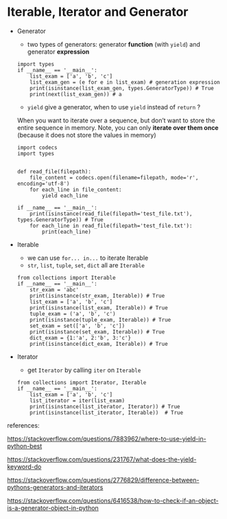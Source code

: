 # Iterable, Iterator and Generator
- Generator
  - two types of generators: generator **function** (with `yield`) and generator **expression** 
  ```
  import types
  if __name__ == '__main__':
      list_exam = ['a', 'b', 'c']
      list_exam_gen = (e for e in list_exam) # generation expression
      print(isinstance(list_exam_gen, types.GeneratorType)) # True
      print(next(list_exam_gen)) # a
  ```
  - `yield` give a generator, when to use `yield` instead of `return` ?
  
  When you want to iterate over a sequence, but don’t want to store the entire sequence in memory. Note, you can only **iterate over them once** (because it does not store the values in memory)

  ```
  import codecs
  import types


  def read_file(filepath):
      file_content = codecs.open(filename=filepath, mode='r', encoding='utf-8')
      for each_line in file_content:
          yield each_line

  if __name__ == '__main__':
      print(isinstance(read_file(filepath='test_file.txt'), types.GeneratorType)) # True
      for each_line in read_file(filepath='test_file.txt'):
          print(each_line)

  ```
- Iterable
  - we can use `for... in...` to iterate Iterable
  - `str`, `list`, `tuple`, `set`, `dict` all are `Iterable`
  ```
  from collections import Iterable
  if __name__ == '__main__':
      str_exam = 'abc'
      print(isinstance(str_exam, Iterable)) # True
      list_exam = ['a', 'b', 'c']
      print(isinstance(list_exam, Iterable)) # True
      tuple_exam = ('a', 'b', 'c')
      print(isinstance(tuple_exam, Iterable)) # True
      set_exam = set(['a', 'b', 'c'])
      print(isinstance(set_exam, Iterable)) # True
      dict_exam = {1:'a', 2:'b', 3:'c'}
      print(isinstance(dict_exam, Iterable)) # True
  ```
  
 - Iterator
   - get `Iterator` by calling `iter` on `Iterable`
   ```
   from collections import Iterator, Iterable
   if __name__ == '__main__':
       list_exam = ['a', 'b', 'c']
       list_iterator = iter(list_exam)
       print(isinstance(list_iterator, Iterator)) # True
       print(isinstance(list_iterator, Iterable))  # True
   ```
 

references:

https://stackoverflow.com/questions/7883962/where-to-use-yield-in-python-best

https://stackoverflow.com/questions/231767/what-does-the-yield-keyword-do

https://stackoverflow.com/questions/2776829/difference-between-pythons-generators-and-iterators

https://stackoverflow.com/questions/6416538/how-to-check-if-an-object-is-a-generator-object-in-python

 
